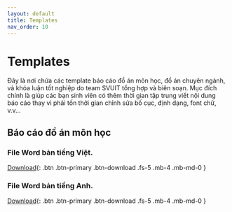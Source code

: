 ```yaml
---
layout: default
title: Templates
nav_order: 10
---
```


# Templates

Đây là nơi chứa các template báo cáo đồ án môn học, đồ án chuyên ngành, và khóa luận tốt nghiệp do team SVUIT tổng hợp và biên soạn. Mục đích chính là giúp các bạn sinh viên có thêm thời gian tập trung viết nội dung báo cáo thay vì phải tốn thời gian chỉnh sửa bố cục, định dạng, font chữ, v.v...

## Báo cáo đồ án môn học

### File Word bản tiếng Việt.

[Download](Template_Do_An_Mon_Hoc_VN.docx){: .btn .btn-primary .btn-download .fs-5 .mb-4 .mb-md-0 }

### File Word bản tiếng Anh.

[Download](Template_Do_An_Mon_Hoc_EN.docx){: .btn .btn-primary .btn-download .fs-5 .mb-4 .mb-md-0 }
